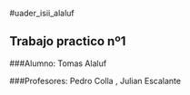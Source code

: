 #uader_isii_alaluf

## Trabajo practico nº1

###Alumno: Tomas Alaluf

###Profesores: Pedro Colla , Julian Escalante
